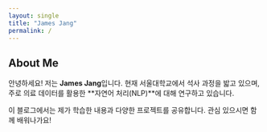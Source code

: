 ```yaml
---
layout: single
title: "James Jang"
permalink: /
---
```


## About Me

안녕하세요! 저는 **James Jang**입니다. 현재 서울대학교에서 석사 과정을 밟고 있으며, 주로 의료 데이터를 활용한 **자연어 처리(NLP)**에 대해 연구하고 있습니다.

이 블로그에서는 제가 학습한 내용과 다양한 프로젝트를 공유합니다. 관심 있으시면 함께 배워나가요!
